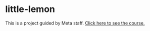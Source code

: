 # little-lemon
This is a project guided by Meta staff.
[Click here to see the course.](https://www.coursera.org/learn/android-app-capstone)

